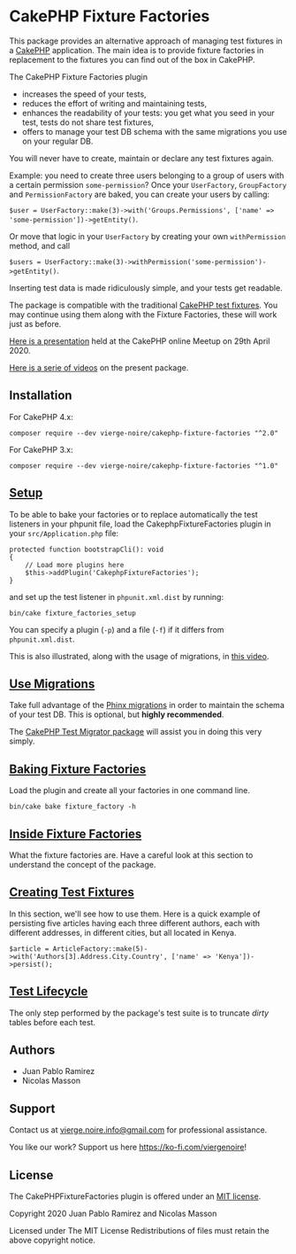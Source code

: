# CakePHP Fixture Factories

This package provides an alternative approach of managing test fixtures in a [CakePHP](https://book.cakephp.org/4/en/development/testing.html) application. 
The main idea is to provide fixture factories in replacement to the fixtures you can find out of the box in CakePHP.

The CakePHP Fixture Factories plugin
* increases the speed of your tests,
* reduces the effort of writing and maintaining tests,
* enhances the readability of your tests: you get what you seed in your test, tests do not share test fixtures,
* offers to manage your test DB schema with the same migrations you use on your regular DB.

You will never have to create, maintain or declare any test fixtures again.

Example: you need to create three users belonging to a group of users with a certain permission `some-permission`? Once your `UserFactory`, `GroupFactory` and `PermissionFactory` are baked, you can create your users by calling:

`$user = UserFactory::make(3)->with('Groups.Permissions', ['name' => 'some-permission'])->getEntity()`.

Or move that logic in your `UserFactory` by creating your own `withPermission` method, and call

`$users = UserFactory::make(3)->withPermission('some-permission')->getEntity()`.

Inserting test data is made ridiculously simple, and your tests get readable.

The package is compatible with the traditional [CakePHP test fixtures](https://book.cakephp.org/4/en/development/testing.html#fixtures).
You may continue using them along with the Fixture Factories, these will work just as before.

[Here is a presentation](https://www.youtube.com/watch?v=a7EQvHkIb60&t=107m54s) held at the CakePHP online Meetup on 29th April 2020.

[Here is a serie of videos](https://www.youtube.com/playlist?list=PLYQ7YCTh-CYwL4pcDkzqHF8sv31cVd2or) on the present package.

## Installation
For CakePHP 4.x:
```
composer require --dev vierge-noire/cakephp-fixture-factories "^2.0"
```

For CakePHP 3.x:
```
composer require --dev vierge-noire/cakephp-fixture-factories "^1.0"
```

## [Setup](docs/setup.md)

To be able to bake your factories or to replace automatically the test listeners in your phpunit file,
load the CakephpFixtureFactories plugin in your `src/Application.php` file:
```
protected function bootstrapCli(): void
{
    // Load more plugins here
    $this->addPlugin('CakephpFixtureFactories');
}
```

and set up the test listener in `phpunit.xml.dist` by running: 
```
bin/cake fixture_factories_setup
```

You can specify a plugin (`-p`) and a file (`-f`) if it differs from `phpunit.xml.dist`.

This is also illustrated, along with the usage of migrations, in [this video](https://www.youtube.com/watch?v=h8A3lHrwInI).

## [Use Migrations](https://github.com/vierge-noire/cakephp-test-migrator)

Take full advantage of the [Phinx migrations](https://book.cakephp.org/migrations/3/en/index.html) in order to maintain the schema
of your test DB. This is optional, but __highly recommended__.

The [CakePHP Test Migrator package](https://github.com/vierge-noire/cakephp-test-migrator) will assist you in doing this very simply.

## [Baking Fixture Factories](docs/bake.md)

Load the plugin and create all your factories in one command line.
```$xslt
bin/cake bake fixture_factory -h
```

## [Inside Fixture Factories](docs/factories.md)

What the fixture factories are. Have a careful look at this section to understand the concept of the package.

## [Creating Test Fixtures](docs/examples.md)

In this section, we'll see how to use them.
Here is a quick example of persisting five articles having each three different authors, each with different addresses, in different cities, but all located in Kenya.
```$xslt
$article = ArticleFactory::make(5)->with('Authors[3].Address.City.Country', ['name' => 'Kenya'])->persist();
```

## [Test Lifecycle](docs/lifecycle.md)

The only step performed by the package's test suite is to truncate *dirty* tables before each test.

## Authors
* Juan Pablo Ramirez
* Nicolas Masson


## Support
Contact us at vierge.noire.info@gmail.com for professional assistance.

You like our work? Support us here https://ko-fi.com/viergenoire!

## License

The CakePHPFixtureFactories plugin is offered under an [MIT license](https://opensource.org/licenses/mit-license.php).

Copyright 2020 Juan Pablo Ramirez and Nicolas Masson

Licensed under The MIT License Redistributions of files must retain the above copyright notice.

